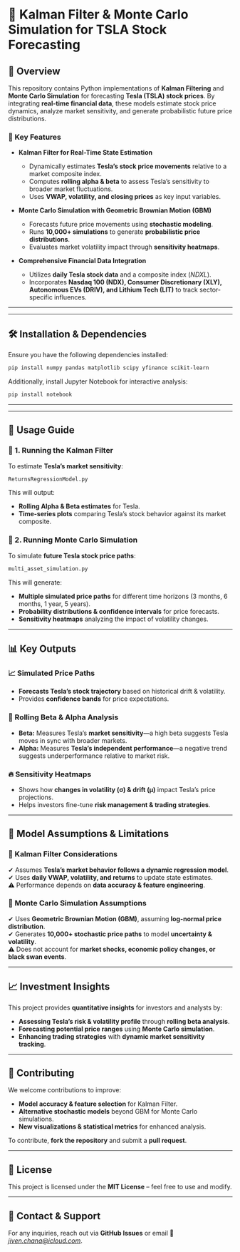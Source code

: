 # 🚀 Kalman Filter & Monte Carlo Simulation for TSLA Stock Forecasting

## 📌 Overview

This repository contains Python implementations of **Kalman Filtering** and **Monte Carlo Simulation** for forecasting **Tesla (TSLA) stock prices**. By integrating **real-time financial data**, these models estimate stock price dynamics, analyze market sensitivity, and generate probabilistic future price distributions.

### 🔹 Key Features
- **Kalman Filter for Real-Time State Estimation**
  - Dynamically estimates **Tesla’s stock price movements** relative to a market composite index.
  - Computes **rolling alpha & beta** to assess Tesla’s sensitivity to broader market fluctuations.
  - Uses **VWAP, volatility, and closing prices** as key input variables.

- **Monte Carlo Simulation with Geometric Brownian Motion (GBM)**
  - Forecasts future price movements using **stochastic modeling**.
  - Runs **10,000+ simulations** to generate **probabilistic price distributions**.
  - Evaluates market volatility impact through **sensitivity heatmaps**.

- **Comprehensive Financial Data Integration**
  - Utilizes **daily Tesla stock data** and a composite index (*NDXL*).
  - Incorporates **Nasdaq 100 (NDX), Consumer Discretionary (XLY), Autonomous EVs (DRIV), and Lithium Tech (LIT)** to track sector-specific influences.

---

---

## 🛠 Installation & Dependencies

Ensure you have the following dependencies installed:

```bash
pip install numpy pandas matplotlib scipy yfinance scikit-learn
```

Additionally, install Jupyter Notebook for interactive analysis:

```bash
pip install notebook
```

---

---

## 🚀 Usage Guide

### 🔹 1. Running the Kalman Filter
To estimate **Tesla’s market sensitivity**:

```bash
ReturnsRegressionModel.py
```

This will output:
- **Rolling Alpha & Beta estimates** for Tesla.
- **Time-series plots** comparing Tesla’s stock behavior against its market composite.

### 🔹 2. Running Monte Carlo Simulation
To simulate **future Tesla stock price paths**:

```bash
multi_asset_simulation.py
```

This will generate:
- **Multiple simulated price paths** for different time horizons (3 months, 6 months, 1 year, 5 years).
- **Probability distributions & confidence intervals** for price forecasts.
- **Sensitivity heatmaps** analyzing the impact of volatility changes.

---

## 📊 Key Outputs

### 📈 Simulated Price Paths
- **Forecasts Tesla’s stock trajectory** based on historical drift & volatility.
- Provides **confidence bands** for price expectations.

### 🎯 Rolling Beta & Alpha Analysis
- **Beta:** Measures Tesla’s **market sensitivity**—a high beta suggests Tesla moves in sync with broader markets.
- **Alpha:** Measures **Tesla’s independent performance**—a negative trend suggests underperformance relative to market risk.

### 🔥 Sensitivity Heatmaps
- Shows how **changes in volatility (σ) & drift (µ)** impact Tesla’s price projections.
- Helps investors fine-tune **risk management & trading strategies**.

---

## 📌 Model Assumptions & Limitations

### 🔹 Kalman Filter Considerations
✔ Assumes **Tesla’s market behavior follows a dynamic regression model**.  
✔ Uses **daily VWAP, volatility, and returns** to update state estimates.  
⚠ Performance depends on **data accuracy & feature engineering**.

### 🔹 Monte Carlo Simulation Assumptions
✔ Uses **Geometric Brownian Motion (GBM)**, assuming **log-normal price distribution**.  
✔ Generates **10,000+ stochastic price paths** to model **uncertainty & volatility**.  
⚠ Does not account for **market shocks, economic policy changes, or black swan events**.

---

## 📈 Investment Insights

This project provides **quantitative insights** for investors and analysts by:
- **Assessing Tesla’s risk & volatility profile** through **rolling beta analysis**.
- **Forecasting potential price ranges** using **Monte Carlo simulation**.
- **Enhancing trading strategies** with **dynamic market sensitivity tracking**.

---

## 🤝 Contributing

We welcome contributions to improve:
- **Model accuracy & feature selection** for Kalman Filter.
- **Alternative stochastic models** beyond GBM for Monte Carlo simulations.
- **New visualizations & statistical metrics** for enhanced analysis.

To contribute, **fork the repository** and submit a **pull request**.

---

## 📜 License

This project is licensed under the **MIT License** – feel free to use and modify.

---

## 📩 Contact & Support

For any inquiries, reach out via **GitHub Issues** or email 📧 *jiven.chana@icloud.com*.


